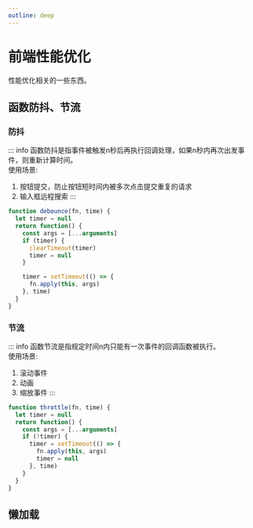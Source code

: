 ```yaml
---
outline: deep
---
```


# 前端性能优化

性能优化相关的一些东西。

## 函数防抖、节流

### 防抖

::: info
函数防抖是指事件被触发n秒后再执行回调处理，如果n秒内再次出发事件，则重新计算时间。<br>
使用场景:
1. 按钮提交，防止按钮短时间内被多次点击提交重复的请求
2. 输入框远程搜索
:::

```js
function debounce(fn, time) {
  let timer = null
  return function() {
    const args = [...arguments]
    if (timer) {
      clearTimeout(timer)
      timer = null
    }

    timer = setTimeout(() => {
      fn.apply(this, args)
    }, time)
  }
}
```

### 节流

::: info
函数节流是指规定时间n内只能有一次事件的回调函数被执行。<br>
使用场景:
1. 滚动事件
2. 动画
3. 缩放事件
:::

```js
function throttle(fn, time) {
  let timer = null
  return function() {
    const args = [...arguments]
    if (!timer) {
      timer = setTimeout(() => {
        fn.apply(this, args)
        timer = null
      }, time)
    }
  }
}
```

## 懒加载

## 